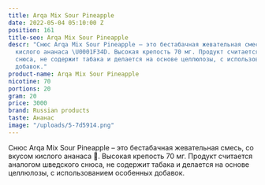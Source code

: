 ```yaml
---
title: Arqa Mix Sour Pineapple
date: 2022-05-04 05:10:00 Z
position: 161
title-seo: Arqa Mix Sour Pineapple
descr: "Снюс Arqa Mix Sour Pineapple – это бестабачная жевательная смесь, со вкусом
  кислого ананаса \U0001F34D. Высокая крепость 70 мг. Продукт считается аналогом шведского
  снюса, не содержит табака и делается на основе целлюлозы, с использованием особенных
  добавок."
product-name: Arqa Mix Sour Pineapple
nicotine: 70
portions: 20
gram: 20
price: 3000
brand: Russian products
taste: Ананас
image: "/uploads/5-7d5914.png"
---
```


Снюс Arqa Mix Sour Pineapple – это бестабачная жевательная смесь, со вкусом кислого ананаса 🍍. Высокая крепость 70 мг. Продукт считается аналогом шведского снюса, не содержит табака и делается на основе целлюлозы, с использованием особенных добавок.